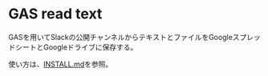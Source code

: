 # GAS read text
GASを用いてSlackの公開チャンネルからテキストとファイルをGoogleスプレッドシートとGoogleドライブに保存する。

使い方は、[INSTALL.md](INSTALL.md)を参照。